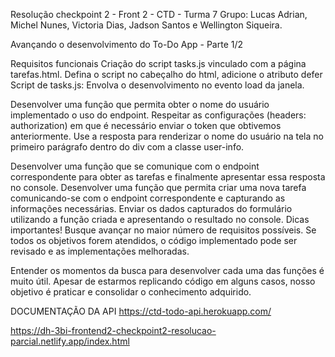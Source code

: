 Resolução checkpoint 2 - Front 2 - CTD - Turma 7
Grupo: Lucas Adrian, Michel Nunes, Victoria Dias, Jadson Santos e Wellington Siqueira.



Avançando o desenvolvimento do To-Do App - Parte 1/2

Requisitos funcionais
Criação do script tasks.js vinculado com a página tarefas.html.
Defina o script no cabeçalho do html, adicione o atributo defer
Script de tasks.js:
Envolva o desenvolvimento no evento load da janela.

Desenvolver uma função que permita obter o nome do usuário implementado o uso do endpoint. Respeitar as configurações (headers: authorization) em que é necessário enviar o token que obtivemos anteriormente. Use a resposta para renderizar o nome do usuário na tela no primeiro parágrafo dentro do div com a classe user-info.

Desenvolver uma função que se comunique com o endpoint correspondente para obter as tarefas e finalmente apresentar essa resposta no console.
Desenvolver uma função que permita criar uma nova tarefa comunicando-se com o endpoint correspondente e capturando as informações necessárias. Enviar os dados capturados do formulário utilizando a função criada e apresentando o resultado no console.
Dicas importantes!
Busque avançar no maior número de requisitos possíveis. Se todos os objetivos forem atendidos, o código implementado pode ser revisado e as implementações melhoradas.

Entender os momentos da busca para desenvolver cada uma das funções é muito útil. Apesar de estarmos replicando código em alguns casos, nosso objetivo é praticar e consolidar o conhecimento adquirido.


DOCUMENTAÇÃO DA API
https://ctd-todo-api.herokuapp.com/

https://dh-3bi-frontend2-checkpoint2-resolucao-parcial.netlify.app/index.html